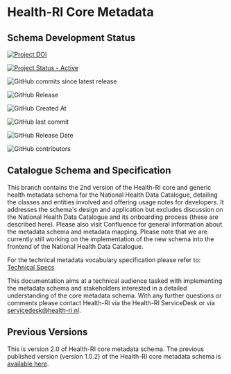 # Health-RI Core Metadata 

## Schema Development Status
[![Project DOI](https://zenodo.org/badge/DOI/10.5281/zenodo.15395604.svg)](https://doi.org/10.5281/zenodo.15395604)

[![Project Status - Active](https://www.repostatus.org/badges/latest/active.svg)](https://www.repostatus.org/#active)

![GitHub commits since latest release](https://img.shields.io/github/commits-since/Health-RI/health-ri-metadata/latest)

![GitHub Release](https://img.shields.io/github/v/release/Health-RI/health-ri-metadata)

![GitHub Created At](https://img.shields.io/github/created-at/Health-RI/health-ri-metadata)

![GitHub last commit](https://img.shields.io/github/last-commit/Health-RI/health-ri-metadata)

![GitHub Release Date](https://img.shields.io/github/release-date/Health-RI/health-ri-metadata)

![GitHub contributors](https://img.shields.io/github/contributors/Health-RI/health-ri-metadata)

##  Catalogue Schema and Specification
This branch contains the 2nd version of the Health-RI core and generic health metadata schema for the National Health Data Catalogue, detailing the classes and entities involved and offering usage notes for developers. It addresses the schema's design and application but excludes discussion on the National Health Data Catalogue and its onboarding process (these are described here). Please also visit Confluence for general information about the metadata schema and metadata mapping. Please note that we are currently still working on the implementation of the new schema into the frontend of the National Health Data Catalogue.

For the technical metadata vocabulary specification please refer to: [Technical Specs](reiniergr.github.io/metadata-vocabulary/)

This documentation aims at a technical audience tasked with implementing the metadata schema and stakeholders interested in a detailed understanding of the core metadata schema. With any further questions or comments please contact Health-RI via the Health-RI ServiceDesk or via servicedesk@health-ri.nl.

## Previous Versions
This is version 2.0 of Health-RI core metadata schema. The previous published version (version 1.0.2) of the Health-RI core metadata schema is [available here](https://github.com/Health-RI/health-ri-metadata/releases/tag/v1.0.2).

